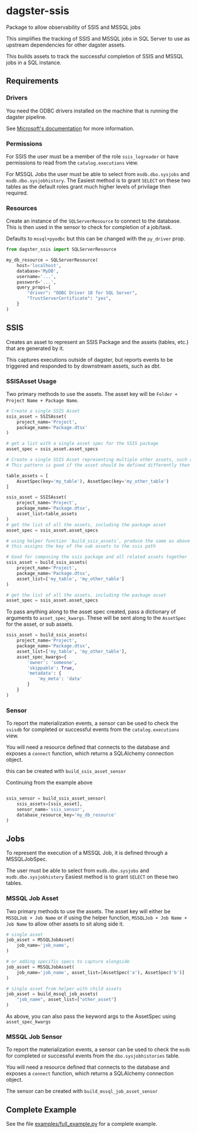 # dagster-ssis
Package to allow observability of SSIS and MSSQL jobs

This simplifies the tracking of SSIS and MSSQL jobs in SQL Server to use as upstream dependencies for other dagster assets.

This builds assets to track the successful completion of SSIS and MSSQL jobs in a SQL instance.

## Requirements

### Drivers

You need the ODBC drivers installed on the machine that is running the dagster pipeline.

See [Microsoft's documentation](https://learn.microsoft.com/en-us/sql/connect/odbc/download-odbc-driver-for-sql-server?view=sql-server-ver16) for more information.

### Permissions

For SSIS the user must be a member of the role `ssis_logreader` or have permissions to read from the `catalog.executions` view.

For MSSQL Jobs the user must be able to select from `msdb.dbo.sysjobs` and `msdb.dbo.sysjobhistory`. 
The Easiest method is to grant `SELECT` on these two tables as the default roles grant much higher levels of privilage then required.

### Resources

Create an instance of the `SQLServerResource` to connect to the database. This is then used in the sensor to check for completion of a job/task.

Defaults to `mssql+pyodbc` but this can be changed with the `py_driver` prop.

```python
from dagster_ssis import SQLServerResource

my_db_resource = SQLServerResource(
    host='localhost',
    database='MyDB',
    username='...',
    password='...',
    query_props={
        "driver": "ODBC Driver 18 for SQL Server",
        "TrustServerCertificate": "yes",
    }
)

```

## SSIS

Creates an asset to represent an SSIS Package and the assets (tables, etc.) that are generated by it.

This captures executions outside of dagster, but reports events to be
triggered and responded to by downstream assets, such as dbt.

### SSISAsset Usage

Two primary methods to use the assets.
The asset key will be `Folder + Project Name + Package Name`.

```python
# Create a single SSIS Asset
ssis_asset = SSISAsset(
    project_name='Project',
    package_name='Package.dtsx'
)

# get a list with a single asset spec for the SSIS package
asset_spec = ssis_asset.asset_specs
```

```python
# Create a single SSIS Asset representing multiple other assets, such as table in MSSQL, or a stored proceedure
# This pattern is good if the asset should be defined differently then the package itself.

table_assets = [
    AssetSpec(key='my_table'), AssetSpec(key='my_other_table')
]

ssis_asset = SSISAsset(
    project_name='Project',
    package_name='Package.dtsx',
    asset_list=table_assets
)
# get the list of all the assets, including the package asset
asset_spec = ssis_asset.asset_specs
```

```python
# using helper function `build_ssis_assets`, produce the same as above
# this assigns the key of the sub assets to the ssis path

# Good for composing the ssis package and all related assets together
ssis_asset = build_ssis_assets(
    project_name='Project',
    package_name='Package.dtsx',
    asset_list=['my_table', 'my_other_table']
)

# get the list of all the assets, including the package asset
asset_spec = ssis_asset.asset_specs
```

To pass anything along to the asset spec created, pass a dictionary of arguments to `asset_spec_kwargs`. These will be sent along to the `AssetSpec` for the asset, or sub assets.

```python
ssis_asset = build_ssis_assets(
    project_name='Project',
    package_name='Package.dtsx',
    asset_list=['my_table', 'my_other_table'],
    asset_spec_kwargs={
        'owner': 'someone',
        'skippable': True,
        'metadata': {
            'my_meta': 'data'
        }
    }
)
```

### Sensor

To report the materialization events, a sensor can be used to check the `ssisdb` for completed or successful events from the `catalog.executions` view.

You will need a resource defined that connects to the database and exposes a `connect` function, which returns a SQLAlchemy connection object.

this can be created with `build_ssis_asset_sensor`

Continuing from the example above

```python

ssis_sensor = build_ssis_asset_sensor(
    ssis_assets=[ssis_asset],
    sensor_name='ssis_sensor',
    database_resource_key='my_db_resource'
)

```

## Jobs

To represent the execution of a MSSQL Job, it is defined through a MSSQLJobSpec.

The user must be able to select from `msdb.dbo.sysjobs` and `msdb.dbo.sysjobhistory`
Easiest method is to grant `SELECT` on these two tables.

### MSSQL Job Asset

Two primary methods to use the assets.
The asset key will either be `MSSQLJob + Job Name` or if using the helper function, `MSSQLJob + Job Name + Job Name` to allow other assets to sit along side it.

```python
# single asset
job_asset = MSSQLJobAsset(
    job_name='job_name',
)

# or adding specific specs to capture alongside
job_asset = MSSQLJobAsset(
    job_name='job_name', asset_list=[AssetSpec('a'), AssetSpec('b')]
)
```

```python
# single asset from helper with child assets
job_asset = build_mssql_job_assets(
    "job_name", asset_list=["other_asset"]
)
```

As above, you can also pass the keyword args to the AssetSpec using `asset_spec_kwargs`

### MSSQL Job Sensor

To report the materialization events, a sensor can be used to check the `msdb` for completed or successful events from the `dbo.sysjobhistories` table.

You will need a resource defined that connects to the database and exposes a `connect` function, which returns a SQLAlchemy connection object.

The sensor can be created with `build_mssql_job_asset_sensor`

## Complete Example

See the file [examples/full_example.py](examples/full_example.py) for a complete example.